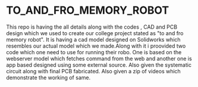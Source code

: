 # TO_AND_FRO_MEMORY_ROBOT
This repo is having the all details along with the codes , CAD and PCB design which we used to create our college project stated as "to and fro memory robot".
It is having a cad model designed on Solidworks which resembles our actual model which we made.Along with it i proovided two code which one need to use for running their robo.
One is based on the webserver model which fetches command from the web and another one is app based designed using some external source. Also given the systematic circuit along with
final PCB fabricated. Also given a zip of videos which demonstrate the working of same.
